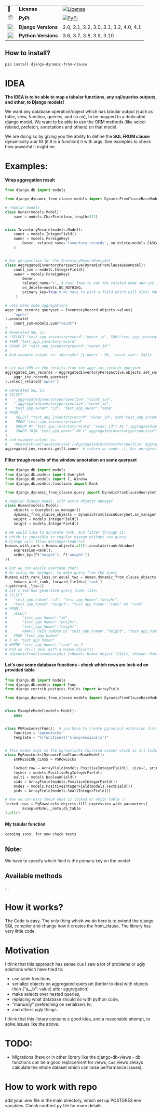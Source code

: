 |  |  |                                                                                                                             |
|--------------------|---------------------|-----------------------------------------------------------------------------------------------------------------------------|
| :memo: | **License** | [![License](https://img.shields.io/:license-mit-blue.svg)](http://doge.mit-license.org)                                     |
| :package: | **PyPi** | [![PyPi](https://badge.fury.io/py/django-dynamic-from-clause.svg)](https://pypi.org/project/django-dynamic-from-clause/)    |
| <img src="https://cdn.iconscout.com/icon/free/png-256/django-1-282754.png" width="22px" height="22px" align="center" /> | **Django Versions** | 2.0, 2.1, 2.2, 3.0, 3.1, 3.2, 4.0, 4.1                                                                                      |
| <img src="http://www.iconarchive.com/download/i73027/cornmanthe3rd/plex/Other-python.ico" width="22px" height="22px" align="center" /> | **Python Versions** | 3.6, 3.7, 3.8, 3.9, 3.10                                                                                                    |

## How to install?

    pip install django-dynamic-from-clause

# **IDEA**
**The IDEA is to be able to map a tabular functions, any sql/queries outputs, and other, to Django models!**

We want any database operation/object which has tabular output (such as table, view, function, queries, and so on), to be mapped
to a dedicated django model. We want to be able to use the ORM methods (like select related, prefetch, annotations
and others) on that model.

We are doing so by giving you the ability to define the **SQL FROM clause** dynamically and fill (if it is a function) it with args.
See examples to check how powerful it might be.

# Examples:
#### Wrap aggregation result
```python
from django.db import models

from django_dynamic_from_clause.models import DynamicFromClauseBaseModel

# regular models
class Owner(models.Model):
    name = models.CharField(max_length=512)


class InventoryRecord(models.Model):
    count = models.IntegerField()
    owner = models.ForeignKey(
        Owner, related_name='inventory_records', on_delete=models.CASCADE
    )


# Our perspective for the InventoryRecordQuerySet
class AggregatedInventoryPerspective(DynamicFromClauseBaseModel):
    count_sum = models.IntegerField()
    owner = models.ForeignKey(
        Owner,
        related_name='+', # Feel free to set the related name and use it. It will work without problems. 
        on_delete=models.DO_NOTHING,
        primary_key=True # We have to pick a field which will mimic the primary key
     )

# Lets make some aggregations
aggr_inv_records_queryset = InventoryRecord.objects.values(
    "owner"
).annotate(
    count_sum=models.Sum("count")
)
# Generated SQL is: 
# 'SELECT "test_app_inventoryrecord"."owner_id", SUM("test_app_inventoryrecord"."count") AS "count_sum" 
# FROM "test_app_inventoryrecord" 
# GROUP BY "test_app_inventoryrecord"."owner_id"'
#
# And example output is: <QuerySet [{'owner': 36, 'count_sum': 24}]>


# Let use ORM on the results from the aggr_inv_records_queryset
aggregated_inv_records = AggregatedInventoryPerspective.objects.set_source_from_queryset(
    aggr_inv_records_queryset
).select_related('owner')

# Generated SQL is:
# SELECT 
#   "_aggregatedinventoryperspective"."count_sum", 
#   "_aggregatedinventoryperspective"."owner_id",
#   "test_app_owner"."id", "test_app_owner"."name" 
# FROM (
#    SELECT "test_app_inventoryrecord"."owner_id", SUM("test_app_inventoryrecord"."count") AS "count_sum" 
#    FROM "test_app_inventoryrecord" 
#    GROUP BY "test_app_inventoryrecord"."owner_id") AS "_aggregatedinventoryperspective" 
#    INNER JOIN "test_app_owner" ON ("_aggregatedinventoryperspective"."owner_id" = "test_app_owner"."id"
)
# and example output is: 
#   <DynamicFromClauseQuerySet [<AggregatedInventoryPerspective: AggregatedInventoryPerspective object (36)>]>
aggregated_inv_records.get().owner  # return an owner :), Our perspective can be prefetched from the Owner model as well.

```

#### Filter trough results of the window annotation on same queryset
```python
from django.db import models
from django.db.models import QuerySet
from django.db.models import F, Window
from django.db.models.functions import Rank

from django_dynamic_from_clause.query import DynamicFromClauseQuerySet

# Regular django model, with extra objects manager 
class Human(models.Model):
    objects = QuerySet.as_manager()
    dynamic_from_clause_objects = DynamicFromClauseQuerySet.as_manager()
    weight = models.IntegerField()
    height = models.IntegerField()

# We would like to annotate rank, and filter through it, 
# which is imposible in regular django without raw query. 
# Django will throw NotSupportedError
humans_with_rank = Human.objects.all().annotate(rank=Window(
    expression=Rank(),
    order_by=[F('height'), F('weight')]
))

# But we can easily overcome that!
# By using our manager, to make query from the query
humans_with_rank_less_or_equal_two = Human.dynamic_from_clause_objects.set_source_from_queryset(
    humans_with_rank, forward_fields=['rank']
).get(rank__lte=2)
# Let's see how generated query looks like:
# SELECT 
#   "test_app_human"."id", "test_app_human"."weight",
#   "test_app_human"."height", "test_app_human"."rank" AS "rank" 
# FROM (
#   SELECT 
#       "test_app_human"."id",
#       "test_app_human"."weight", 
#       "test_app_human"."height",
#       RANK() OVER (ORDER BY "test_app_human"."height", "test_app_human"."weight") AS "rank" 
#   FROM "test_app_human"
# ) AS "test_app_human" 
# WHERE "test_app_human"."rank" <= 2
# And we still deal with a Human objects!
# <DynamicFromClauseQuerySet [<Human: Human object (218)>, <Human: Human object (216)>]>
```

#### Let's use some database functions - check which rows are lock-ed on provided table
```python
from django.db import models
from django.db.models import Func
from django.contrib.postgres.fields import ArrayField

from django_dynamic_from_clause.models import DynamicFromClauseBaseModel


class ExampleModel(models.Model):
    pass


class PGRowLocks(Func):  # you have to create pgrowlock extension first
    function = 'pgrowlocks'
    template = "%(function)s('%(expressions)s')"


# This model maps to the pgrowslocks function output which is all locks on provided table
class PgRowsLocks(DynamicFromClauseBaseModel):
    EXPRESSION_CLASS = PGRowLocks 

    locked_row = ArrayField(models.PositiveIntegerField(), size=2, primary_key=True)
    locker = models.PositiveBigIntegerField()
    multi = models.BooleanField()
    xids = ArrayField(models.PositiveIntegerField())
    modes = models.PositiveIntegerField(models.TextField())
    pids = ArrayField(models.SmallIntegerField())

# Now we can easy check what is locked on which table :)
locked_rows = PgRowsLocks.objects.fill_expression_with_parameters(
        ExampleModel._meta.db_table
).all()    
```
#### My tabular function
`
cooming soon, for now check tests
`

## Note:
We have to specify which field is the primary key on the model 

## Available methods
...

# How it works?

The Code is easy. The only thing which we do here is to extend the django SQL compiler and change how it creates the from_clause. The library has very little code.

# Motivation

I think that this approach has sense cus I saw a lot of problems or ugly solutions which have tried to:   
* use table functions,  
* serialize objects on aggregated queryset (better to deal with objects then {"a__b": value} after aggregation)  
* make selects over nested queries,  
* replacing what database should do with python code,   
* "manually" prefetching on serializers lvl, 
* and others ugly things.

I think that this library contains a good idea, and a reasonable attempt, to solve issues like the above.

# TODO:
- Migrations (here or in other library like the django-db-views - db functions can be a good replacement for views, cus views always calculate the whole dataset which can raise performance issues). 

# How to work with repo
add your .env file in the main directory, which set up POSTGRES env variables. Check conftest.py file for more details.
